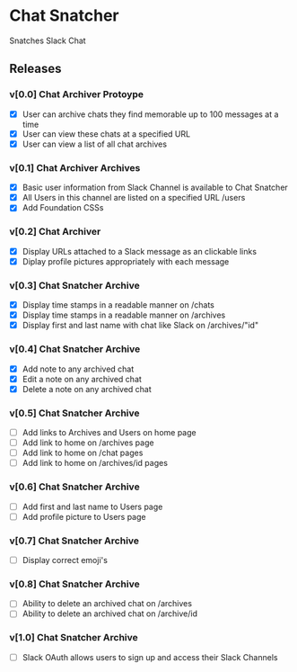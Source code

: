 # Chat Snatcher

Snatches Slack Chat


## Releases

### v[0.0] Chat Archiver Protoype

- [x] User can archive chats they find memorable up to 100 messages at a time
- [x] User can view these chats at a specified URL
- [x] User can view a list of all chat archives

### v[0.1] Chat Archiver Archives

- [X] Basic user information from Slack Channel is available to Chat Snatcher
- [X] All Users in this channel are listed on a specified URL /users
- [X] Add Foundation CSSs

### v[0.2] Chat Archiver

- [X] Display URLs attached to a Slack message as an clickable links
- [X] Diplay profile pictures appropriately with each message

### v[0.3] Chat Snatcher Archive

- [X] Display time stamps in a readable manner on /chats
- [X] Display time stamps in a readable manner on /archives
- [X] Display first and last name with chat like Slack on /archives/"id"

### v[0.4] Chat Snatcher Archive

- [X] Add note to any archived chat
- [X] Edit a note on any archived chat
- [X] Delete a note on any archived chat

### v[0.5] Chat Snatcher Archive

- [ ] Add links to Archives and Users on home page
- [ ] Add link to home on /archives page
- [ ] Add link to home on /chat pages
- [ ] Add link to home on /archives/id pages

### v[0.6] Chat Snatcher Archive

- [ ] Add first and last name to Users page
- [ ] Add profile picture to Users page

### v[0.7] Chat Snatcher Archive

- [ ] Display correct emoji's

### v[0.8] Chat Snatcher Archive

- [ ] Ability to delete an archived chat on /archives
- [ ] Ability to delete an archived chat on /archive/id

### v[1.0] Chat Snatcher Archive

- [ ] Slack OAuth allows users to sign up and access their Slack Channels

